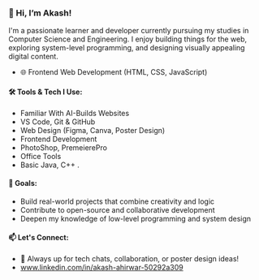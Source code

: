 

### 👋 Hi, I’m Akash!

I'm a passionate learner and developer currently pursuing my studies in Computer Science and Engineering. I enjoy building things for the web, exploring system-level programming, and designing visually appealing digital content.
- 🌐 Frontend Web Development (HTML, CSS, JavaScript)

#### 🛠️ Tools & Tech I Use:

- Familiar With AI-Builds Websites
- VS Code, Git & GitHub
- Web Design (Figma, Canva, Poster Design)
- Frontend Development
- PhotoShop, PremeierePro
- Office Tools
- Basic Java, C++ .
 

#### 🎯 Goals:
- Build real-world projects that combine creativity and logic
- Contribute to open-source and collaborative development
- Deepen my knowledge of low-level programming and system design

#### 📫 Let's Connect:
- 💬 Always up for tech chats, collaboration, or poster design ideas!
- www.linkedin.com/in/akash-ahirwar-50292a309
